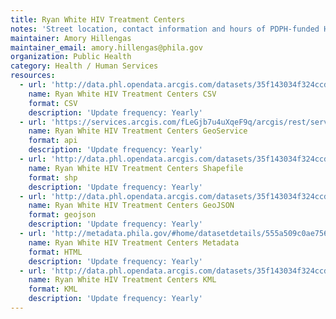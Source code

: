 ```yaml
---
title: Ryan White HIV Treatment Centers
notes: 'Street location, contact information and hours of PDPH-funded HIV Treatment Centers.'
maintainer: Amory Hillengas
maintainer_email: amory.hillengas@phila.gov
organization: Public Health
category: Health / Human Services
resources:
  - url: 'http://data.phl.opendata.arcgis.com/datasets/35f143034f324ccdaf3a1a8a4c0e8f5f_0.csv'
    name: Ryan White HIV Treatment Centers CSV
    format: CSV
    description: 'Update frequency: Yearly'
  - url: 'https://services.arcgis.com/fLeGjb7u4uXqeF9q/arcgis/rest/services/RW_HIV_Treatment_Centers/FeatureServer/0/query?outFields=*&where=1%3D1'
    name: Ryan White HIV Treatment Centers GeoService
    format: api
    description: 'Update frequency: Yearly'
  - url: 'http://data.phl.opendata.arcgis.com/datasets/35f143034f324ccdaf3a1a8a4c0e8f5f_0.zip'
    name: Ryan White HIV Treatment Centers Shapefile
    format: shp
    description: 'Update frequency: Yearly'
  - url: 'http://data.phl.opendata.arcgis.com/datasets/35f143034f324ccdaf3a1a8a4c0e8f5f_0.geojson'
    name: Ryan White HIV Treatment Centers GeoJSON
    format: geojson
    description: 'Update frequency: Yearly'
  - url: 'http://metadata.phila.gov/#home/datasetdetails/555a509c0ae7565761d95789/representationdetails/555d6c11e2f9e21021746ee0/'
    name: Ryan White HIV Treatment Centers Metadata
    format: HTML
    description: 'Update frequency: Yearly'
  - url: 'http://data.phl.opendata.arcgis.com/datasets/35f143034f324ccdaf3a1a8a4c0e8f5f_0.kml'
    name: Ryan White HIV Treatment Centers KML
    format: KML
    description: 'Update frequency: Yearly'
---
```

